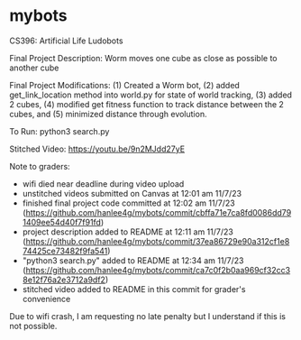 # mybots
CS396: Artificial Life Ludobots

Final Project Description: Worm moves one cube as close as possible to another cube

Final Project Modifications: (1) Created a Worm bot, (2) added get_link_location method into world.py for state of world tracking, (3) added 2 cubes, (4) modified get fitness function to track distance between the 2 cubes, and (5) minimized distance through evolution.

To Run: python3 search.py

Stitched Video: https://youtu.be/9n2MJdd27yE

Note to graders:
- wifi died near deadline during video upload
- unstitched videos submitted on Canvas at 12:01 am 11/7/23
- finished final project code committed at 12:02 am 11/7/23 (https://github.com/hanlee4g/mybots/commit/cbffa71e7ca8fd0086dd791409ee54d40f7f91fd)
- project description added to README at 12:11 am 11/7/23 (https://github.com/hanlee4g/mybots/commit/37ea86729e90a312cf1e874425ce73482f9fa541)
- "python3 search.py" added to README at 12:34 am 11/7/23 (https://github.com/hanlee4g/mybots/commit/ca7c0f2b0aa969cf32cc38e12f76a2e3712a9df2)
- stitched video added to README in this commit for grader's convenience

Due to wifi crash, I am requesting no late penalty but I understand if this is not possible.
